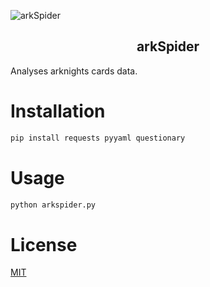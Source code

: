 ![arkSpider](https://socialify.git.ci/Gaaraly/arkSpider/image?description=1&font=Raleway&issues=1&language=1&name=1&owner=1&pattern=Plus&stargazers=1&theme=Light)

<h2 align="center">
arkSpider
</h2>

Analyses arknights cards data.


# Installation
```bash
pip install requests pyyaml questionary
```

# Usage
```bash
python arkspider.py
```

# License

[MIT](LICENSE)